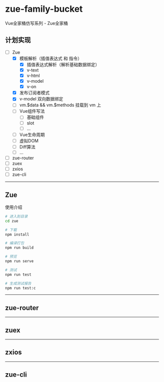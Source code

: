 # zue-family-bucket

Vue全家桶仿写系列 - Zue全家桶

## 计划实现

- [ ] Zue
  - [x] 模板解析（插值表达式 和 指令）
    - [x] 插值表达式解析（解析基础数据绑定）
    - [x] v-text
    - [x] v-html
    - [x] v-model
    - [x] v-on
  - [x] 发布订阅者模式
  - [x] v-model 双向数据绑定
  - [ ] vm.$data && vm.$methods 挂载到 vm 上
  - [ ] Vue组件写法
      - [ ] 基础组件
      - [ ] slot
      - [ ] ...
  - [ ] Vue生命周期
  - [ ] 虚拟DOM
  - [ ] Diff算法
  - [ ] ...
- [ ] zue-router
- [ ] zuex
- [ ] zxios
- [ ] zue-cli

---

## Zue

使用介绍

```sh
# 进入到目录
cd zue

# 下载
npm install 

# 编译打包
npm run build

# 预览
npm run serve

# 测试
npm run test 

# 生成测试报告
npm run test:c
```

---

## zue-router

---

## zuex

---

## zxios

---

## zue-cli